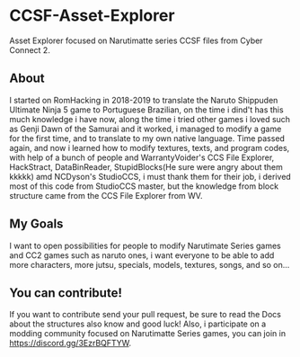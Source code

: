 # CCSF-Asset-Explorer
Asset Explorer focused on Narutimatte series CCSF files from Cyber Connect 2.

## About
 I started on RomHacking in 2018-2019 to translate the Naruto Shippuden Ultimate Ninja 5 game to Portuguese Brazilian, on the time i dind't has this much knowledge i have now,
along the time i tried other games i loved such as Genji Dawn of the Samurai and it worked, i managed to modify a game for the first time, and to translate to my own
native language.
 Time passed again, and now i learned how to modify textures, texts, and program codes, with help of a bunch of people and WarrantyVoider's CCS File Explorer, HackStract,
 DataBinReader, StupidBlocks(He sure were angry about them kkkkk) amd NCDyson's StudioCCS, i must thank them for their job, i derived most of this code from StudioCCS
 master, but the knowledge from block structure came from the CCS File Explorer from WV.
 
## My Goals

 I want to open possibilities for people to modify Narutimate Series games and CC2 games such as naruto ones, i want everyone to be able to add more characters, more
 jutsu, specials, models, textures, songs, and so on...
 
## You can contribute!
 If you want to contribute send your pull request, be sure to read the Docs about the structures also know and good luck!
 Also, i participate on a modding community focused on Narutimatte Series games, you can join in https://discord.gg/3EzrBQFTYW.
